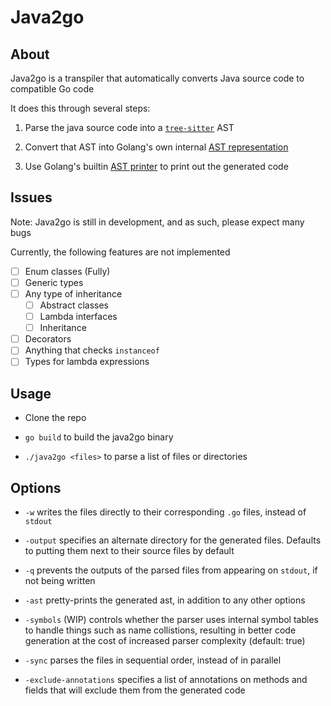 # Java2go
## About

Java2go is a transpiler that automatically converts Java source code to compatible Go code

It does this through several steps:

1. Parse the java source code into a [`tree-sitter`](https://github.com/smacker/go-tree-sitter) AST

2. Convert that AST into Golang's own internal [AST representation](https://pkg.go.dev/go/ast)

3. Use Golang's builtin [AST printer](https://pkg.go.dev/go/printer) to print out the generated code

## Issues

Note: Java2go is still in development, and as such, please expect many bugs

Currently, the following features are not implemented

* [ ] Enum classes (Fully)
* [ ] Generic types
* [ ] Any type of inheritance
    * [ ] Abstract classes
    * [ ] Lambda interfaces
    * [ ] Inheritance
* [ ] Decorators
* [ ] Anything that checks `instanceof`
* [ ] Types for lambda expressions

## Usage

* Clone the repo

* `go build` to build the java2go binary

* `./java2go <files>` to parse a list of files or directories

## Options

* `-w` writes the files directly to their corresponding `.go` files, instead of `stdout`

* `-output` specifies an alternate directory for the generated files. Defaults to putting them next to their source files by default

* `-q` prevents the outputs of the parsed files from appearing on `stdout`, if not being written

* `-ast` pretty-prints the generated ast, in addition to any other options

* `-symbols` (WIP) controls whether the parser uses internal symbol tables to handle things such as name collistions, resulting in better code generation at the cost of increased parser complexity (default: true)

* `-sync` parses the files in sequential order, instead of in parallel

* `-exclude-annotations` specifies a list of annotations on methods and fields that will exclude them from the generated code
